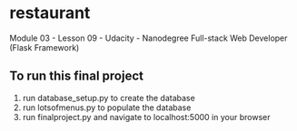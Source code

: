 # restaurant
Module 03 - Lesson 09 - Udacity - Nanodegree Full-stack Web Developer (Flask Framework)

## To run this final project

1. run database_setup.py to create the database
2. run lotsofmenus.py to populate the database
3. run finalproject.py and navigate to localhost:5000 in your browser
